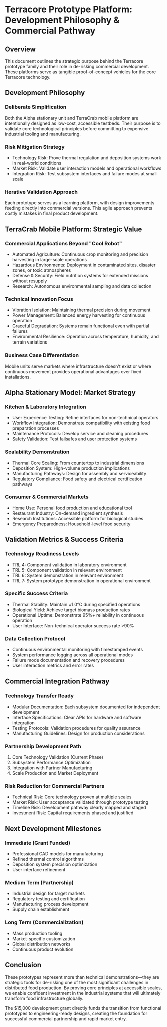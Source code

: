 # Terracore Prototype Platform: Development Philosophy & Commercial Pathway

## Overview
This document outlines the strategic purpose behind the Terracore prototype family and their role in de-risking commercial development. These platforms serve as tangible proof-of-concept vehicles for the core Terracore technology.

## Development Philosophy

### Deliberate Simplification
Both the Alpha stationary unit and TerraCrab mobile platform are intentionally designed as low-cost, accessible testbeds. Their purpose is to validate core technological principles before committing to expensive industrial tooling and manufacturing.

### Risk Mitigation Strategy
- Technology Risk: Prove thermal regulation and deposition systems work in real-world conditions
- Market Risk: Validate user interaction models and operational workflows
- Integration Risk: Test subsystem interfaces and failure modes at small scale

### Iterative Validation Approach
Each prototype serves as a learning platform, with design improvements feeding directly into commercial versions. This agile approach prevents costly mistakes in final product development.

## TerraCrab Mobile Platform: Strategic Value

### Commercial Applications Beyond "Cool Robot"
- Automated Agriculture: Continuous crop monitoring and precision harvesting in large-scale operations
- Hazardous Environments: Deployment in contaminated sites, disaster zones, or toxic atmospheres
- Defense & Security: Field nutrition systems for extended missions without resupply
- Research: Autonomous environmental sampling and data collection

### Technical Innovation Focus
- Vibration Isolation: Maintaining thermal precision during movement
- Power Management: Balanced energy harvesting for continuous operation
- Graceful Degradation: Systems remain functional even with partial failures
- Environmental Resilience: Operation across temperature, humidity, and terrain variations

### Business Case Differentiation
Mobile units serve markets where infrastructure doesn't exist or where continuous movement provides operational advantages over fixed installations.

## Alpha Stationary Model: Market Strategy

### Kitchen & Laboratory Integration
- User Experience Testing: Refine interfaces for non-technical operators
- Workflow Integration: Demonstrate compatibility with existing food preparation processes
- Maintenance Protocols: Develop service and cleaning procedures
- Safety Validation: Test failsafes and user protection systems

### Scalability Demonstration
- Thermal Core Scaling: From countertop to industrial dimensions
- Deposition System: High-volume production implications
- Manufacturing Pathways: Design for assembly and serviceability
- Regulatory Compliance: Food safety and electrical certification pathways

### Consumer & Commercial Markets
- Home Use: Personal food production and educational tool
- Restaurant Industry: On-demand ingredient synthesis
- Research Institutions: Accessible platform for biological studies
- Emergency Preparedness: Household-level food security

## Validation Metrics & Success Criteria

### Technology Readiness Levels
- TRL 4: Component validation in laboratory environment
- TRL 5: Component validation in relevant environment
- TRL 6: System demonstration in relevant environment
- TRL 7: System prototype demonstration in operational environment

### Specific Success Criteria
- Thermal Stability: Maintain ±1.0°C during specified operations
- Biological Yield: Achieve target biomass production rates
- Operational Uptime: Demonstrate 95%+ reliability in continuous operation
- User Interface: Non-technical operator success rate >90%

### Data Collection Protocol
- Continuous environmental monitoring with timestamped events
- System performance logging across all operational modes
- Failure mode documentation and recovery procedures
- User interaction metrics and error rates

## Commercial Integration Pathway

### Technology Transfer Ready
- Modular Documentation: Each subsystem documented for independent development
- Interface Specifications: Clear APIs for hardware and software integration
- Testing Protocols: Validation procedures for quality assurance
- Manufacturing Guidelines: Design for production considerations

### Partnership Development Path
1. Core Technology Validation (Current Phase)
2. Subsystem Performance Optimization
3. Integration with Partner Manufacturing
4. Scale Production and Market Deployment

### Risk Reduction for Commercial Partners
- Technical Risk: Core technology proven at multiple scales
- Market Risk: User acceptance validated through prototype testing
- Timeline Risk: Development pathway clearly mapped and staged
- Investment Risk: Capital requirements phased and justified

## Next Development Milestones

### Immediate (Grant Funded)
- Professional CAD models for manufacturing
- Refined thermal control algorithms
- Deposition system precision optimization
- User interface refinement

### Medium Term (Partnership)
- Industrial design for target markets
- Regulatory testing and certification
- Manufacturing process development
- Supply chain establishment

### Long Term (Commercialization)
- Mass production tooling
- Market-specific customization
- Global distribution networks
- Continuous product evolution

## Conclusion

These prototypes represent more than technical demonstrations—they are strategic tools for de-risking one of the most significant challenges in distributed food production. By proving core principles at accessible scales, we enable confident investment in the industrial systems that will ultimately transform food infrastructure globally.

The $15,000 development grant directly funds the transition from functional prototypes to engineering-ready designs, creating the foundation for successful commercial partnership and rapid market entry.
